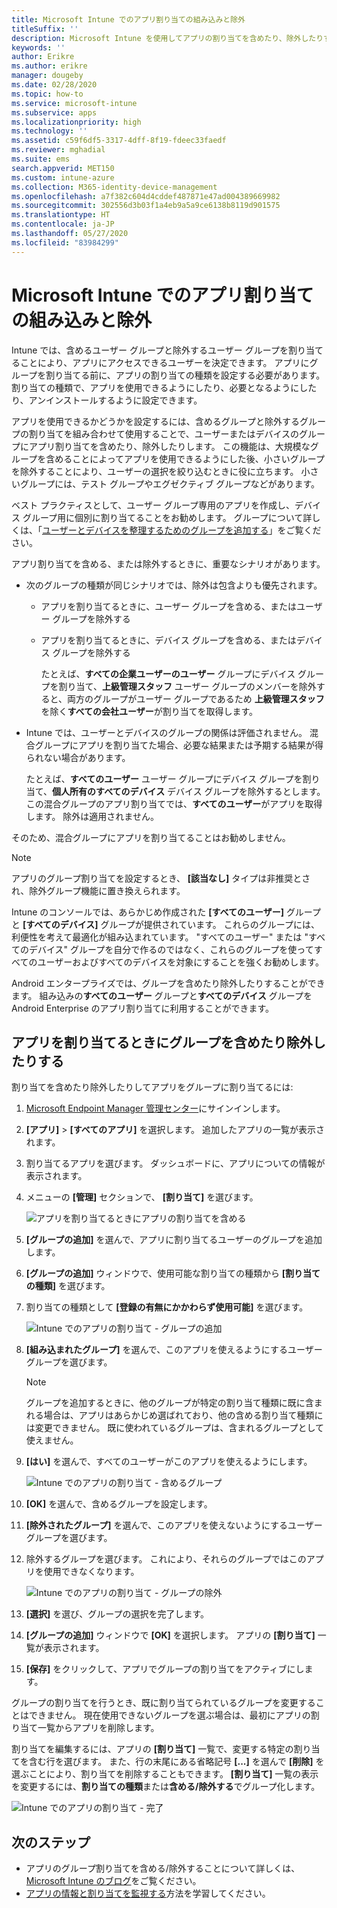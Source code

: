 ```yaml
---
title: Microsoft Intune でのアプリ割り当ての組み込みと除外
titleSuffix: ''
description: Microsoft Intune を使用してアプリの割り当てを含めたり、除外したりする方法について説明します。
keywords: ''
author: Erikre
ms.author: erikre
manager: dougeby
ms.date: 02/28/2020
ms.topic: how-to
ms.service: microsoft-intune
ms.subservice: apps
ms.localizationpriority: high
ms.technology: ''
ms.assetid: c59f6df5-3317-4dff-8f19-fdeec33faedf
ms.reviewer: mghadial
ms.suite: ems
search.appverid: MET150
ms.custom: intune-azure
ms.collection: M365-identity-device-management
ms.openlocfilehash: a7f382c604d4cddef487871e47ad004389669982
ms.sourcegitcommit: 302556d3b03f1a4eb9a5a9ce6138b8119d901575
ms.translationtype: HT
ms.contentlocale: ja-JP
ms.lasthandoff: 05/27/2020
ms.locfileid: "83984299"
---
```

# <a name="include-and-exclude-app-assignments-in-microsoft-intune"></a>Microsoft Intune でのアプリ割り当ての組み込みと除外

Intune では、含めるユーザー グループと除外するユーザー グループを割り当てることにより、アプリにアクセスできるユーザーを決定できます。 アプリにグループを割り当てる前に、アプリの割り当ての種類を設定する必要があります。 割り当ての種類で、アプリを使用できるようにしたり、必要となるようにしたり、アンインストールするように設定できます。 

アプリを使用できるかどうかを設定するには、含めるグループと除外するグループの割り当てを組み合わせて使用することで、ユーザーまたはデバイスのグループにアプリ割り当てを含めたり、除外したりします。 この機能は、大規模なグループを含めることによってアプリを使用できるようにした後、小さいグループを除外することにより、ユーザーの選択を絞り込むときに役に立ちます。 小さいグループには、テスト グループやエグゼクティブ グループなどがあります。 

ベスト プラクティスとして、ユーザー グループ専用のアプリを作成し、デバイス グループ用に個別に割り当てることをお勧めします。 グループについて詳しくは、「[ユーザーとデバイスを整理するためのグループを追加する](../fundamentals/groups-add.md)」をご覧ください。  

アプリ割り当てを含める、または除外するときに、重要なシナリオがあります。

- 次のグループの種類が同じシナリオでは、除外は包含よりも優先されます。
  - アプリを割り当てるときに、ユーザー グループを含める、またはユーザー グループを除外する
  - アプリを割り当てるときに、デバイス グループを含める、またはデバイス グループを除外する

    たとえば、**すべての企業ユーザーのユーザー** グループにデバイス グループを割り当て、**上級管理スタッフ** ユーザー グループのメンバーを除外すると、両方のグループがユーザー グループであるため **上級管理スタッフ**を除く**すべての会社ユーザー**が割り当てを取得します。
- Intune では、ユーザーとデバイスのグループの関係は評価されません。 混合グループにアプリを割り当てた場合、必要な結果または予期する結果が得られない場合があります。

    たとえば、**すべてのユーザー** ユーザー グループにデバイス グループを割り当て、**個人所有のすべてのデバイス** デバイス グループを除外するとします。 この混合グループのアプリ割り当てでは、**すべてのユーザー**がアプリを取得します。 除外は適用されません。

そのため、混合グループにアプリを割り当てることはお勧めしません。

> [!NOTE]
> アプリのグループ割り当てを設定するとき、 **[該当なし]** タイプは非推奨とされ、除外グループ機能に置き換えられます。 
>
> Intune のコンソールでは、あらかじめ作成された **[すべてのユーザー]** グループと **[すべてのデバイス]** グループが提供されています。 これらのグループには、利便性を考えて最適化が組み込まれています。 "すべてのユーザー" または "すべてのデバイス" グループを自分で作るのではなく、これらのグループを使ってすべてのユーザーおよびすべてのデバイスを対象にすることを強くお勧めします。  
>
> Android エンタープライズでは、グループを含めたり除外したりすることができます。 組み込みの**すべてのユーザー** グループと**すべてのデバイス** グループを Android Enterprise のアプリ割り当てに利用することができます。 

## <a name="include-and-exclude-groups-when-assigning-apps"></a>アプリを割り当てるときにグループを含めたり除外したりする

割り当てを含めたり除外したりしてアプリをグループに割り当てるには:

1. [Microsoft Endpoint Manager 管理センター](https://go.microsoft.com/fwlink/?linkid=2109431)にサインインします。
2. **[アプリ]**  >  **[すべてのアプリ]** を選択します。 追加したアプリの一覧が表示されます。
3. 割り当てるアプリを選びます。 ダッシュボードに、アプリについての情報が表示されます。
4. メニューの **[管理]** セクションで、 **[割り当て]** を選びます。

    ![アプリを割り当てるときにアプリの割り当てを含める](./media/apps-inc-exl-assignments/apps-inc-exl-01.png)

5. **[グループの追加]** を選んで、アプリに割り当てるユーザーのグループを追加します。 
6. **[グループの追加]** ウィンドウで、使用可能な割り当ての種類から **[割り当ての種類]** を選びます。
7. 割り当ての種類として **[登録の有無にかかわらず使用可能]** を選びます。

    ![Intune でのアプリの割り当て - グループの追加](./media/apps-inc-exl-assignments/apps-inc-exl-02.png)
8. **[組み込まれたグループ]** を選んで、このアプリを使えるようにするユーザー グループを選びます。

    > [!NOTE]
    > グループを追加するときに、他のグループが特定の割り当て種類に既に含まれる場合は、アプリはあらかじめ選ばれており、他の含める割り当て種類には変更できません。 既に使われているグループは、含まれるグループとして使えません。

9. **[はい]** を選んで、すべてのユーザーがこのアプリを使えるようにします。

    ![Intune でのアプリの割り当て - 含めるグループ](./media/apps-inc-exl-assignments/apps-inc-exl-03.png)
10. **[OK]** を選んで、含めるグループを設定します。
11. **[除外されたグループ]** を選んで、このアプリを使えないようにするユーザー グループを選びます。
12. 除外するグループを選びます。 これにより、それらのグループではこのアプリを使用できなくなります。

    ![Intune でのアプリの割り当て - グループの除外](./media/apps-inc-exl-assignments/apps-inc-exl-04.png)
13. **[選択]** を選び、グループの選択を完了します。
14. **[グループの追加]** ウィンドウで **[OK]** を選択します。 アプリの **[割り当て]** 一覧が表示されます。
15. **[保存]** をクリックして、アプリでグループの割り当てをアクティブにします。

グループの割り当てを行うとき、既に割り当てられているグループを変更することはできません。 現在使用できないグループを選ぶ場合は、最初にアプリの割り当て一覧からアプリを削除します。

割り当てを編集するには、アプリの **[割り当て]** 一覧で、変更する特定の割り当てを含む行を選びます。 また、行の末尾にある省略記号 **[...]** を選んで **[削除]** を選ぶことにより、割り当てを削除することもできます。 **[割り当て]** 一覧の表示を変更するには、**割り当ての種類**または**含める/除外する**でグループ化します。

![Intune でのアプリの割り当て - 完了](./media/apps-inc-exl-assignments/apps-inc-exl-05.png)

## <a name="next-steps"></a>次のステップ

- アプリのグループ割り当てを含める/除外することについて詳しくは、[Microsoft Intune のブログ](https://aka.ms/new_app_assignment_process)をご覧ください。
- [アプリの情報と割り当てを監視する](apps-monitor.md)方法を学習してください。
